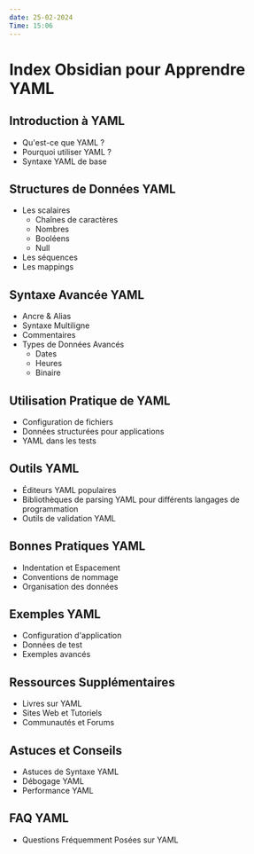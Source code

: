```yaml
---
date: 25-02-2024
Time: 15:06
---
```

# Index Obsidian pour Apprendre YAML

## Introduction à YAML
- Qu'est-ce que YAML ?
- Pourquoi utiliser YAML ?
- Syntaxe YAML de base

## Structures de Données YAML
- Les scalaires
  - Chaînes de caractères
  - Nombres
  - Booléens
  - Null
- Les séquences
- Les mappings

## Syntaxe Avancée YAML
- Ancre & Alias
- Syntaxe Multiligne
- Commentaires
- Types de Données Avancés
  - Dates
  - Heures
  - Binaire

## Utilisation Pratique de YAML
- Configuration de fichiers
- Données structurées pour applications
- YAML dans les tests

## Outils YAML
- Éditeurs YAML populaires
- Bibliothèques de parsing YAML pour différents langages de programmation
- Outils de validation YAML

## Bonnes Pratiques YAML
- Indentation et Espacement
- Conventions de nommage
- Organisation des données

## Exemples YAML
- Configuration d'application
- Données de test
- Exemples avancés

## Ressources Supplémentaires
- Livres sur YAML
- Sites Web et Tutoriels
- Communautés et Forums

## Astuces et Conseils
- Astuces de Syntaxe YAML
- Débogage YAML
- Performance YAML

## FAQ YAML
- Questions Fréquemment Posées sur YAML
